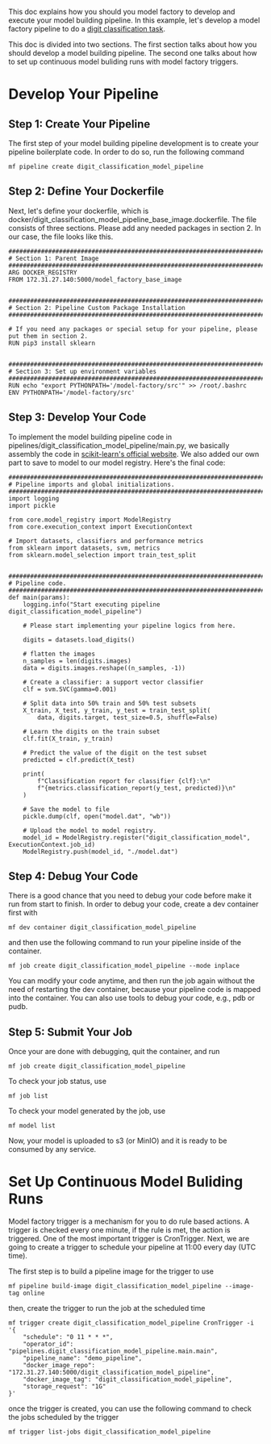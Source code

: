 This doc explains how you should you model factory to develop and execute your model building pipeline. In this example, let's develop a model factory pipeline to do a [digit classification task](https://scikit-learn.org/stable/auto_examples/classification/plot_digits_classification.html#sphx-glr-auto-examples-classification-plot-digits-classification-py).

This doc is divided into two sections. The first section talks about how you should develop a model building pipeline. The second one talks about how to set up continuous model buliding runs with model factory triggers.


# Develop Your Pipeline

## Step 1: Create Your Pipeline

The first step of your model building pipeline development is to create your pipeline boilerplate code. In order to do so, run the following command

```
mf pipeline create digit_classification_model_pipeline
```

## Step 2: Define Your Dockerfile
Next, let's define your dockerfile, which is docker/digit_classification_model_pipeline_base_image.dockerfile. The file consists of three sections. Please add any needed packages in section 2. In our case, the file looks like this.

```
################################################################################
# Section 1: Parent Image
################################################################################
ARG DOCKER_REGISTRY
FROM 172.31.27.140:5000/model_factory_base_image


################################################################################
# Section 2: Pipeline Custom Package Installation
################################################################################

# If you need any packages or special setup for your pipeline, please put them in section 2.
RUN pip3 install sklearn


################################################################################
# Section 3: Set up environment variables
################################################################################
RUN echo "export PYTHONPATH='/model-factory/src'" >> /root/.bashrc
ENV PYTHONPATH='/model-factory/src'
```

## Step 3: Develop Your Code
To implement the model building pipeline code in pipelines/digit_classification_model_pipeline/main.py, we basically assembly the code in [scikit-learn's official website](https://scikit-learn.org/stable/auto_examples/classification/plot_digits_classification.html#sphx-glr-auto-examples-classification-plot-digits-classification-py). We also added our own part to save to model to our model registry. Here's the final code:

```
################################################################################
# Pipeline imports and global initializations.
################################################################################
import logging
import pickle

from core.model_registry import ModelRegistry
from core.execution_context import ExecutionContext

# Import datasets, classifiers and performance metrics
from sklearn import datasets, svm, metrics
from sklearn.model_selection import train_test_split


################################################################################
# Pipeline code.
################################################################################
def main(params):
    logging.info("Start executing pipeline digit_classification_model_pipeline")

    # Please start implementing your pipeline logics from here.

    digits = datasets.load_digits()

    # flatten the images
    n_samples = len(digits.images)
    data = digits.images.reshape((n_samples, -1))

    # Create a classifier: a support vector classifier
    clf = svm.SVC(gamma=0.001)

    # Split data into 50% train and 50% test subsets
    X_train, X_test, y_train, y_test = train_test_split(
        data, digits.target, test_size=0.5, shuffle=False)

    # Learn the digits on the train subset
    clf.fit(X_train, y_train)

    # Predict the value of the digit on the test subset
    predicted = clf.predict(X_test)

    print(
        f"Classification report for classifier {clf}:\n"
        f"{metrics.classification_report(y_test, predicted)}\n"
    )

    # Save the model to file
    pickle.dump(clf, open("model.dat", "wb"))

    # Upload the model to model registry.
    model_id = ModelRegistry.register("digit_classification_model", ExecutionContext.job_id)
    ModelRegistry.push(model_id, "./model.dat")
```


## Step 4: Debug Your Code
There is a good chance that you need to debug your code before make it run from start to finish. In order to debug your code, create a dev container first with
```
mf dev container digit_classification_model_pipeline
```

and then use the following command to run your pipeline inside of the container.
```
mf job create digit_classification_model_pipeline --mode inplace
```

You can modify your code anytime, and then run the job again without the need of restarting the dev container, because your pipeline code is mapped into the container. You can also use tools to debug your code, e.g., pdb or pudb.


## Step 5: Submit Your Job
Once your are done with debugging, quit the container, and run

```
mf job create digit_classification_model_pipeline
```

To check your job status, use
```
mf job list
```

To check your model generated by the job, use
```
mf model list
```

Now, your model is uploaded to s3 (or MinIO) and it is ready to be consumed by any service.


# Set Up Continuous Model Buliding Runs
Model factory trigger is a mechanism for you to do rule based actions. A trigger is checked every one minute, if the rule is met, the action is triggered. One of the most important trigger is CronTrigger. Next, we are going to create a trigger to schedule your pipeline at 11:00 every day (UTC time).

The first step is to build a pipeline image for the trigger to use

```
mf pipeline build-image digit_classification_model_pipeline --image-tag online
```

then, create the trigger to run the job at the scheduled time
```
mf trigger create digit_classification_model_pipeline CronTrigger -i '{
    "schedule": "0 11 * * *",
    "operator_id": "pipelines.digit_classification_model_pipeline.main.main",
    "pipeline_name": "demo_pipeline",
    "docker_image_repo": "172.31.27.140:5000/digit_classification_model_pipeline",
    "docker_image_tag": "digit_classification_model_pipeline",
    "storage_request": "1G"
}'
```

once the trigger is created, you can use the following command to check the jobs scheduled by the trigger

```
mf trigger list-jobs digit_classification_model_pipeline
```
